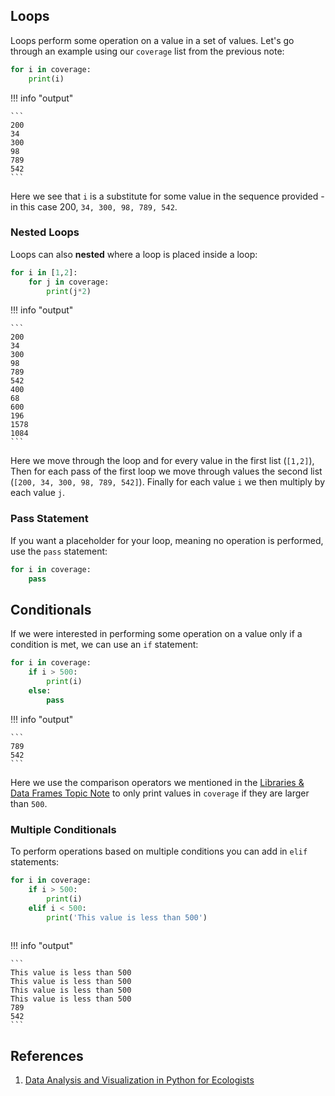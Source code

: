 ## Loops

Loops perform some operation on a value in a set of values. Let's go through an example using our `coverage` list from the previous note:

```py
for i in coverage:
    print(i)
```

!!! info "output"

    ```
    200
    34
    300
    98
    789
    542
    ```

Here we see that `i` is a substitute for some value in the sequence provided - in this case 200, `34, 300, 98, 789, 542`. 

### Nested Loops

Loops can also **nested** where a loop is placed inside a loop:

```py
for i in [1,2]:
    for j in coverage:
        print(j*2)
```

!!! info "output"

    ```
    200
    34
    300
    98
    789
    542
    400
    68
    600
    196
    1578
    1084
    ```

Here we move through the loop and for every value in the first list (`[1,2]`), Then for each pass of the first loop we move through values the second list (`[200, 34, 300, 98, 789, 542]`). Finally for each value `i` we then multiply by each value `j`. 

### Pass Statement

If you want a placeholder for your loop, meaning no operation is performed, use the `pass` statement:

```py
for i in coverage:
    pass
```

## Conditionals

If we were interested in performing some operation on a value only if a condition is met, we can use an `if` statement:

```py
for i in coverage:
    if i > 500:
        print(i)
    else:
        pass
```

!!! info "output"

    ```
    789
    542
    ```

Here we use the comparison operators we mentioned in the [Libraries & Data Frames Topic Note](libraries-data-frames.md) to only print values in `coverage` if they are larger than `500`.

### Multiple Conditionals

To perform operations based on multiple conditions you can add in `elif` statements:

```py
for i in coverage:
    if i > 500:
        print(i)
    elif i < 500:
        print('This value is less than 500')
        
```

!!! info "output"

    ```
    This value is less than 500
    This value is less than 500
    This value is less than 500
    This value is less than 500
    789
    542
    ```

## References

1. [Data Analysis and Visualization in Python for Ecologists](https://datacarpentry.org/python-ecology-lesson/index.html)
